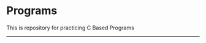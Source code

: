  Programs
 =====================


 This is repository for practicing C Based Programs

 ----------
